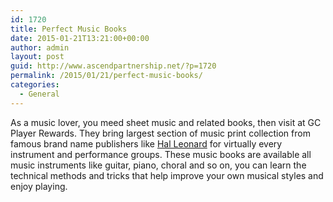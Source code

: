 ```yaml
---
id: 1720
title: Perfect Music Books
date: 2015-01-21T13:21:00+00:00
author: admin
layout: post
guid: http://www.ascendpartnership.net/?p=1720
permalink: /2015/01/21/perfect-music-books/
categories:
  - General
---
```

As a music lover, you meed sheet music and related books, then visit at GC Player Rewards. They bring largest section of music print collection from famous brand name publishers like [Hal Leonard](http://gcplayerrewards.com/Hal-Leonard.gc) for virtually every instrument and performance groups. These music books are available all music instruments like guitar, piano, choral and so on, you can learn the technical methods and tricks that help improve your own musical styles and enjoy playing.